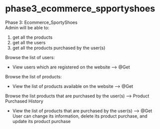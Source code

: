 # phase3_ecommerce_spportyshoes
Phase 3: Ecommerce_SportyShoes<br>
Admin will be able to:
1. get all the products
2. get all the users
3. get all the products purchased by the user(s)

Browse the list of users: <br>
- View users which are registered on the website —> @Get <br>

Browse the list of products: <br>
- View the list of products available on the website —> @Get <br>

Browse the list products that are purchased by the user(s) —> Product Purchased History <br>
- View the list of products that are purchased by the user(s) —> @Get <br>
User can change its information, delete its product purchase, and update its product purchase
